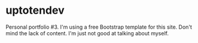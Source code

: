 # uptotendev
Personal portfolio #3. I'm using a free Bootstrap template for this site. Don't mind the lack of content. I'm just not good at talking about myself.


